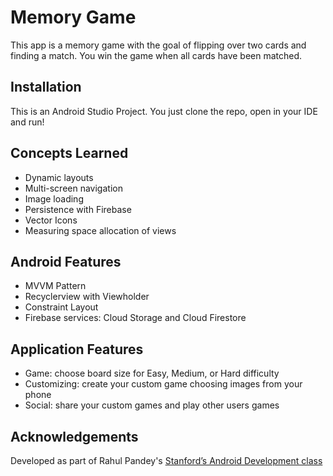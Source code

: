 
# Memory Game

This app is a memory game with the goal of flipping over two cards and finding a match. You win the game when all cards have been matched. 
## Installation 

This is an Android Studio Project. You just clone the repo, open in your IDE and run!


    
## Concepts Learned

- Dynamic layouts
- Multi-screen navigation
- Image loading
- Persistence with Firebase
- Vector Icons
- Measuring space allocation of views

  
## Android Features

- MVVM Pattern
- Recyclerview with Viewholder
- Constraint Layout
- Firebase services: Cloud Storage and Cloud Firestore

## Application Features

- Game: choose board size for Easy, Medium, or Hard difficulty
- Customizing: create your custom game choosing images from your phone
- Social: share your custom games and play other users games

## Acknowledgements

Developed as part of 
Rahul Pandey's [Stanford’s Android Development class](https://www.youtube.com/playlist?list=PL7NYbSE8uaBCvfw20f0Q6pNSGgiYGLwzI/)
